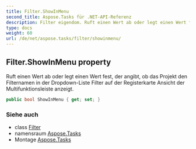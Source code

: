 ```yaml
---
title: Filter.ShowInMenu
second_title: Aspose.Tasks für .NET-API-Referenz
description: Filter eigendom. Ruft einen Wert ab oder legt einen Wert fest der angibt ob das Projekt den Filternamen in der DropdownListe Filter auf der Registerkarte Ansicht der Multifunktionsleiste anzeigt.
type: docs
weight: 60
url: /de/net/aspose.tasks/filter/showinmenu/
---
```

## Filter.ShowInMenu property

Ruft einen Wert ab oder legt einen Wert fest, der angibt, ob das Projekt den Filternamen in der Dropdown-Liste Filter auf der Registerkarte Ansicht der Multifunktionsleiste anzeigt.

```csharp
public bool ShowInMenu { get; set; }
```

### Siehe auch

* class [Filter](../)
* namensraum [Aspose.Tasks](../../filter/)
* Montage [Aspose.Tasks](../../../)


